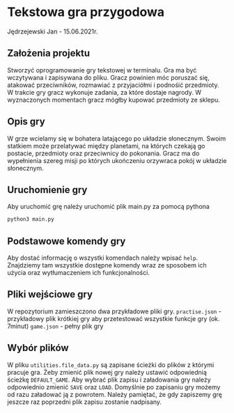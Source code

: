# Tekstowa gra przygodowa

Jędrzejewski Jan - 15.06.2021r.

## Założenia projektu

Stworzyć oprogramowanie gry tekstowej w terminalu. Gra ma być wczytywana i zapisywana do pliku.
Gracz powinien móc poruszać się, atakować przeciwników, rozmawiać z przyjaciółmi i podnośić przedmioty.
W trakcie gry gracz wykonuje zadania, za które dostaje nagrody. W wyznaczonych momentach gracz mógłby kupować przedmioty ze sklepu.

## Opis gry

W grze wcielamy się w bohatera latającego po układzie słonecznym. Swoim statkiem może przelatywać między planetami, na których czekają go postacie, przedmioty oraz przeciwnicy do pokonania. Gracz ma do wypełnienia szereg misji po których ukończeniu orzywraca pokój w układzie słonecznym.

## Uruchomienie gry

Aby uruchomić grę należy uruchomić plik main.py za pomocą pythona
```bash
python3 main.py
```

## Podstawowe komendy gry

Aby dostać informację o wszystki komendach należy wpisać `help`. Znajdziemy tam wszystkie dostępne komendy wraz ze sposobem
ich użycia oraz wytłumaczeniem ich funkcjonalności.

## Pliki wejściowe gry

W repozytorium zamieszczono dwa przykładowe pliki gry.
`practise.json` - przykładowy plik krótkiej gry aby przetestować wszystkie funkcje gry (ok. 7minut)
`game.json` - pełny plik gry

## Wybór plików

W pliku `utilities.file_data.py` są zapisane ścieżki do plików z którymi pracuje gra.
Żeby zmienić plik nowej gry należy ustawić odpowiednią ścieżkę `DEFAULT_GAME`.
Aby wybrać plik zapisu i załadowania gry należy odpowiednio zmienić `SAVE` oraz `LOAD`.
Domyślnie po zapisaniu gry możemy od razu załadować ją z powrotem.
Należy pamiętać, że gdy zapiszemy grę jeszcze raz poprzedni plik zapisu zostanie nadpisany.

